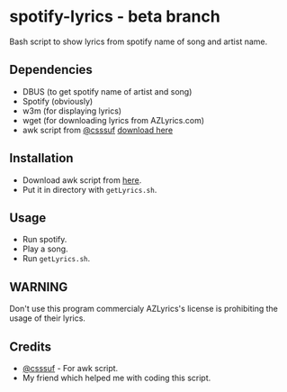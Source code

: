 # spotify-lyrics - beta branch
Bash script to show lyrics from spotify name of song and artist name.

## Dependencies
* DBUS (to get spotify name of artist and song)
* Spotify (obviously)
* w3m (for displaying lyrics)
* wget (for downloading lyrics from AZLyrics.com)
* awk script from [@csssuf](https://github.com/csssuf) [download here](https://gist.github.com/csssuf/13213f23191b92a7ce77#file-spotify_song-awk)

## Installation
* Download awk script from [here](https://gist.github.com/csssuf/13213f23191b92a7ce77#file-spotify_song-awk).
* Put it in directory with `getLyrics.sh`.

## Usage
* Run spotify.
* Play a song.
* Run `getLyrics.sh`.

## WARNING
Don't use this program commercialy AZLyrics's license is prohibiting the usage of their lyrics.

## Credits
* [@csssuf](https://github.com/csssuf) - For awk script.
* My friend which helped me with coding this script.
